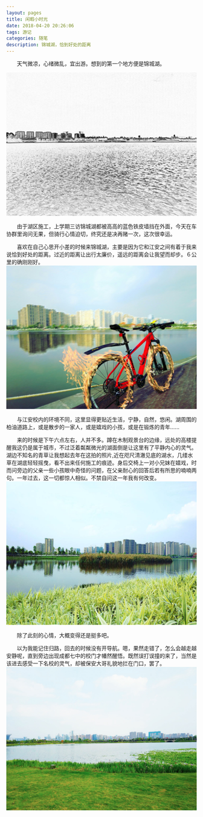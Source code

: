```yaml
---
layout: pages
title: 闲暇小时光
date: 2018-04-20 20:26:06
tags: 游记
categories: 随笔
description: 锦城湖，恰到好处的距离
---
```


<pre>
　　天气微凉，心绪微乱，宜出游。想到的第一个地方便是锦城湖。
</pre>
![代码块](https://raw.githubusercontent.com/geekhch/hexo/master/images/jch/jch3.jpg?raw=true)

　　由于湖区施工，上学期三访锦城湖都被高高的蓝色铁皮墙挡在外面，今天在车协群里询问无果，但骑行心情迫切，终究还是决再赌一次，这次很幸运。

　　喜欢在自己心思开小差的时候来锦城湖，主要是因为它和江安之间有着于我来说恰到好处的距离。过近的距离让出行太廉价，遥远的距离会让我望而却步。６公里的确刚刚好。
![代码块](https://raw.githubusercontent.com/geekhch/hexo/master/images/jch/jch4.jpg?raw=true)

　　与江安校内的环境不同，这里显得更贴近生活，宁静，自然，悠闲。湖周围的柏油道路上，或是散步的一家人，或是嬉戏的小孩，或是在锻炼的青年......

　　来的时候是下午六点左右，人并不多。蹲在木制观景台的边缘，远处的高楼提醒我这仍是属于城市，不过泛着粼粼微光的湖面倒是让这里有了平静内心的灵气。湖边不知名的青草让我想起去年在这拍的照片,近在咫尺清澈见底的湖水，几缕水草在湖底轻轻摇曳，看不出来任何施工的痕迹。身后交椅上一对小兄妹在嬉戏，时而问旁边的父亲一些小孩眼中奇怪的问题，在父亲耐心的回答后若有所思的喃喃两句。一年过去，这一切都惊人相似。不禁自问这一年我有何改变。
![代码块](https://raw.githubusercontent.com/geekhch/hexo/master/images/jch/jch1.jpg?raw=true)

　　除了此刻的心情，大概变得还是挺多吧。

　　以为我能记住归路，回去的时候没有开导航。嗯，果然走错了，怎么会越走越安静呢，直到旁边出现成都七中的校门才幡然醒悟。既然误打误撞的来了，当然是该进去感受一下名校的灵气，却被保安大哥礼貌地拦在门口，罢了。
![代码块](https://raw.githubusercontent.com/geekhch/hexo/master/images/jch/jch2.jpg?raw=true)